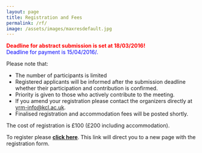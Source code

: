 ```yaml
---
layout: page
title: Registration and Fees
permalink: /rf/
image: /assets/images/maxresdefault.jpg
---
```

<font color="red"><b> Deadline for abstract submission is set at 18/03/2016! </b></font><br>
<font color="blue"> Deadline for payment is 15/04/2016/.</font>

Please note that:

* The number of participants is limited
* Registered applicants will be informed after the submission deadline whether their participation and contribution is confirmed.
* Priority is given to those who actively contribute to the meeting.
* If you amend your registration please contact the organizers directly at <yrm-info@kcl.ac.uk>.
* Finalised registration and accommodation fees will be posted shortly.

The cost of registration is £100 (£200 including accommodation).

To register please **[click here](https://docs.google.com/forms/d/1L1D8yRcu34SEZz_5vvuS4fY9D9RgqU5diJZb1fKmT_0)**. This link will direct you to a new page with the registration form.
